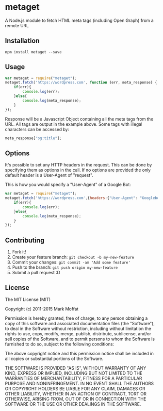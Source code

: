 # metaget

A Node.js module to fetch HTML meta tags (including Open Graph) from a remote URL

## Installation

```
npm install metaget --save
```

## Usage

``` javascript
var metaget = require("metaget");
metaget.fetch('https://wordpress.com', function (err, meta_response) {
    if(err){
        console.log(err);
    }else{
        console.log(meta_response);
    }
});
```

Response will be a Javascript Object containing all the meta tags from the URL. All tags are output in the example above. Some tags with illegal characters can be accessed by:

``` javascript
meta_response["og:title"];
```

## Options

It's possible to set any HTTP headers in the request. This can be done by specifying them as options in the call. If no options are provided the only default header is a User-Agent of "request".

This is how you would specify a "User-Agent" of a Google Bot:

``` javascript
var metaget = require("metaget");
metaget.fetch('https://wordpress.com',{headers:{"User-Agent": "Googlebot"}}, function (err, meta_response) {
    if(err){
        console.log(err);
    }else{
        console.log(meta_response);
    }
});
```

## Contributing

1. Fork it!
2. Create your feature branch: `git checkout -b my-new-feature`
3. Commit your changes: `git commit -am 'Add some feature'`
4. Push to the branch: `git push origin my-new-feature`
5. Submit a pull request :D

## License

The MIT License (MIT)

Copyright (c) 2011-2015 Mark Moffat

Permission is hereby granted, free of charge, to any person obtaining a copy
of this software and associated documentation files (the "Software"), to deal
in the Software without restriction, including without limitation the rights
to use, copy, modify, merge, publish, distribute, sublicense, and/or sell
copies of the Software, and to permit persons to whom the Software is
furnished to do so, subject to the following conditions:

The above copyright notice and this permission notice shall be included in
all copies or substantial portions of the Software.

THE SOFTWARE IS PROVIDED "AS IS", WITHOUT WARRANTY OF ANY KIND, EXPRESS OR
IMPLIED, INCLUDING BUT NOT LIMITED TO THE WARRANTIES OF MERCHANTABILITY,
FITNESS FOR A PARTICULAR PURPOSE AND NONINFRINGEMENT. IN NO EVENT SHALL THE
AUTHORS OR COPYRIGHT HOLDERS BE LIABLE FOR ANY CLAIM, DAMAGES OR OTHER
LIABILITY, WHETHER IN AN ACTION OF CONTRACT, TORT OR OTHERWISE, ARISING FROM,
OUT OF OR IN CONNECTION WITH THE SOFTWARE OR THE USE OR OTHER DEALINGS IN
THE SOFTWARE.
